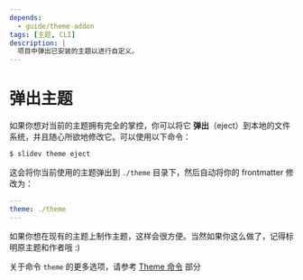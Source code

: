 ```yaml
---
depends:
  - guide/theme-addon
tags: [主题, CLI]
description: |
  项目中弹出已安装的主题以进行自定义。
---
```


# 弹出主题

如果你想对当前的主题拥有完全的掌控，你可以将它 **弹出**（eject）到本地的文件系统，并且随心所欲地修改它。可以使用以下命令：

```bash
$ slidev theme eject
```

这会将你当前使用的主题弹出到 `./theme` 目录下，然后自动将你的 frontmatter 修改为：

```yaml
---
theme: ./theme
---
```

如果你想在现有的主题上制作主题，这样会很方便。当然如果你这么做了，记得标明原主题和作者哦 :)

关于命令 `theme` 的更多选项，请参考 [Theme 命令](../builtin/cli#theme) 部分